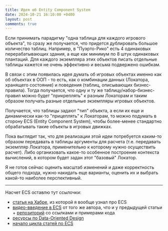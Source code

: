```yaml
---
title: Идея об Entity Component System
date: 2024-10-21 16:10:00 +0400
layout: post
comments: true
---
```


Если принимать парадигму "одна таблица для каждого игрового объекта", то сразу же получается, 
что придется дублировать большое количество таблиц. Например, в "Пуэрто-Рико" есть 4 одинаковых
перерабатывающих здания, а еще как минимум по 8 штук одинаковых плантаций. Для каждого 
экземпляра этих объектов писать отдельные таблицы кажется не очень эффективно и весьма 
подвержено ошибкам. 

В связи с этим появилась идея думать об игровых объектах именно как об объектах в ООП - то
есть, как о комбинации данных (Локатора, хранящего состояние) и поведения (таблиц, описывающих
бизнес-правила). Тогда получается, что одну и ту же таблицу/набор-бизнес-правил можно будет
"прикреплять" к разным Локаторам и таким образом получать разные отдельные экземпляры 
игровых объектов. 

Получается, что таблицы задают "тип" объекта, а если их еще и динамически как-то "прицеплять"
к Локаторам, то можно подумать в сторону ECS (Entity Component System), чтобы более-менее
стандартно обрабатывать такие объекты в игровых движках.

Пока выглядит так, что для реализации этой идеи потребуется каким-то образом передавать в 
таблицы аргументы для расчета (т.е. передавать экземпляр Локатора, применительно к которому
нужно осуществить расчет). Либо организовать какое-то особенное построение контекста 
вычислений, в котором будет задан этот "базовый" Локатор. 

Я не готов сейчас оценить масштаб изменений и даже корректность общего подхода, нужно 
накидать еще варианты, оценить их и выбрать какой-то наиболее перспективный.

---

Насчет ECS оставлю тут ссылочки:

- [статья на Хабре](https://habr.com/ru/articles/767342/), из которой я вообще узнал про ECS
- [видео-введение в ECS](https://www.youtube.com/watch?v=8Wj2Q9LTwHI) от того же автора, что 
  и у предыдущей статьи + [репозиторий](https://gitlab.com/otusteam/otus-ecs) со ссылками и 
  примерами кода
- [ресурсы по Data-Oriented Design](https://github.com/dbartolini/data-oriented-design)
- [начало цикла статей по ECS](https://t-machine.org/index.php/2007/09/03/entity-systems-are-the-future-of-mmog-development-part-1/)
